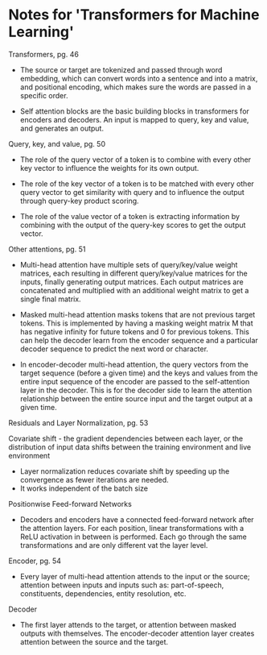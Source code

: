 # Notes for 'Transformers for Machine Learning'



Transformers, pg. 46


- The source or target are tokenized and passed through word embedding, which 
can convert words into a sentence and into a matrix, and positional encoding, 
which makes sure the words are passed in a specific order.

- Self attention blocks are the basic building blocks in transformers for encoders 
and decoders. An input is mapped to query, key and value, and generates an output.



Query, key, and value, pg. 50


- The role of the query vector of a token is to combine with every other key vector 
to influence the weights for its own output.

- The role of the key vector of a token is to be matched with every other query vector 
to get similarity with query and to influence the output through query-key product scoring.

- The role of the value vector of a token is extracting information by combining with 
the output of the query-key scores to get the output vector.



Other attentions, pg. 51


- Multi-head attention have multiple sets of query/key/value weight matrices, each 
resulting in different query/key/value matrices for the inputs, finally generating 
output matrices. Each output matrices are concatenated and multiplied with an additional 
weight matrix to get a single final matrix.

- Masked multi-head attention masks tokens that are not previous target tokens. This is 
implemented by having a masking weight matrix M that has negative infinity for future 
tokens and 0 for previous tokens. This can help the decoder learn from the encoder sequence 
and a particular decoder sequence to predict the next word or character.

- In encoder-decoder multi-head attention, the query vectors from the target sequence 
(before a given time) and the keys and values from the entire input sequence of the encoder 
are passed to the self-attention layer in the decoder. This is for the decoder side to 
learn the attention relationship between the entire source input and the target output at 
a given time.



Residuals and Layer Normalization, pg. 53


Covariate shift - the gradient dependencies between each layer, or the distribution 
of input data shifts between the training environment and live environment

- Layer normalization reduces covariate shift by speeding up the convergence as fewer 
iterations are needed.
- It works independent of the batch size



Positionwise Feed-forward Networks


- Decoders and encoders have a connected feed-forward network after the attention 
layers. For each position, linear transformations with a ReLU activation in between is 
performed. Each go through the same transformations and are only different vat the layer 
level.



Encoder, pg. 54


- Every layer of multi-head attention attends to the input or the source; attention 
between inputs and inputs such as: part-of-speech, constituents, dependencies, entity 
resolution, etc.



Decoder


- The first layer attends to the target, or attention between masked outputs with 
themselves. The encoder-decoder attention layer creates attention between the source 
and the target.